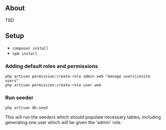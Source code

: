 ## About
TBD

## Setup
* `composer install`
* `npm install`

### Adding default roles and permissions
```
php artisan permission:create-role admin web "manage users|invite users"
php artisan permission:create-role user web
```

### Run seeder
```
php artisan db:seed
```
This will run the seeders which should populate necessary tables, including generating one user which will be given the 'admin' role.
